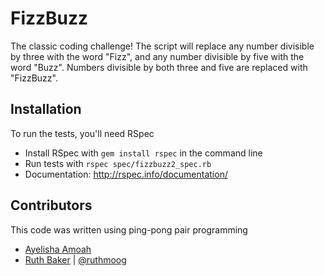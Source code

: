 # FizzBuzz

The classic coding challenge!  The script will replace any number divisible by three with the word "Fizz", and any number divisible by five with the word "Buzz".  Numbers divisible by both three and five are replaced with "FizzBuzz".

## Installation

To run the tests, you'll need RSpec

- Install RSpec with `gem install rspec` in the command line
- Run tests with `rspec spec/fizzbuzz2_spec.rb`
- Documentation: http://rspec.info/documentation/

## Contributors

This code was written using ping-pong pair programming

- [Ayelisha Amoah](https://github.com/ayelishaamoah)
- [Ruth Baker](https://github.com/ruthmoog) | [@ruthmoog](https://twitter.com/ruthmoog)
